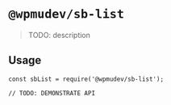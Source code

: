 # `@wpmudev/sb-list`

> TODO: description

## Usage

```
const sbList = require('@wpmudev/sb-list');

// TODO: DEMONSTRATE API
```
